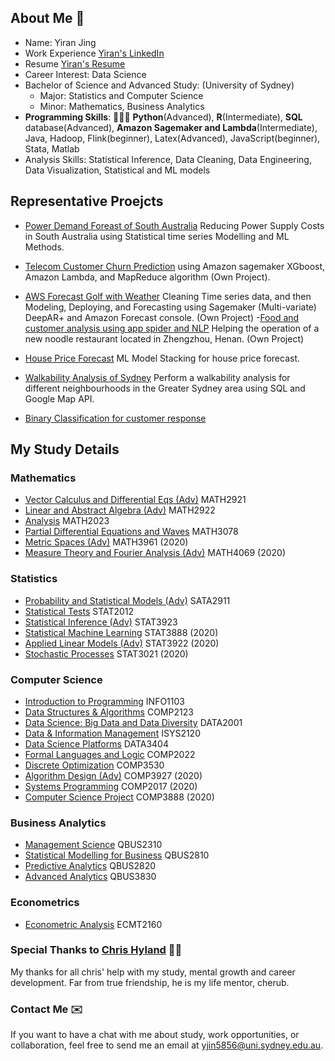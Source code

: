## About Me   🌱
- Name: Yiran Jing
- Work Experience [Yiran's LinkedIn](https://www.linkedin.com/in/yiranjing/)
- Resume [Yiran's Resume](../master/Resume_Yiran.pdf) 
- Career Interest: Data Science 
- Bachelor of Science and Advanced Study: (University of Sydney)
  - Major: Statistics and Computer Science 
  - Minor: Mathematics, Business Analytics
- **Programming Skills**: 👩🏻‍💻 **Python**(Advanced), **R**(Intermediate), **SQL** database(Advanced), **Amazon Sagemaker and Lambda**(Intermediate), Java, Hadoop, Flink(beginner), Latex(Advanced), JavaScript(beginner), Stata, Matlab
- Analysis Skills: Statistical Inference, Data Cleaning, Data Engineering, Data Visualization, Statistical and ML models

## Representative Proejcts
- [Power Demand Foreast of South Australia](https://github.com/YiranJing/TimeSeriesAnalysis/blob/master/MachineLearningTimeSeries/Report.pdf) Reducing Power Supply Costs in South Australia using Statistical time series Modelling and ML Methods.
- [Telecom Customer Churn Prediction](https://github.com/YiranJing/BigDataAnalysis/tree/master/AWS_SageMaker_CustomerChurn) using Amazon sagemaker XGboost, Amazon Lambda, and MapReduce algorithm (Own Project).
- [AWS Forecast Golf with Weather](https://github.com/YiranJing/BigDataAnalysis/tree/master/AWS_Forecast_GolfwithWeather) Cleaning Time series data, and then Modeling, Deploying, and Forecasting using Sagemaker (Multi-variate) DeepAR+ and Amazon Forecast console. (Own Project)
 -[Food and customer analysis using app spider and NLP](https://github.com/YiranJing/WebSpider-NLP-foodAnalysis) Helping the operation of a new noodle restaurant located in Zhengzhou, Henan. (Own Project)

- [House Price Forecast](https://github.com/YiranJing/CrossSectionalAnalysis/blob/master/HousePricesModelling/Report.pdf) ML Model Stacking for house price forecast.
- [Walkability Analysis of Sydney](https://github.com/YiranJing/BigDataApplication/blob/master/WalkabilityAnalysis/report.pdf) Perform a walkability analysis for different neighbourhoods in the Greater Sydney area using SQL and Google Map API.
- [Binary Classification for customer response](https://github.com/YiranJing/ClassificationAnalysis/blob/master/CustomerResponseClassification/Report.pdf) 

## My Study Details

### Mathematics
- [Vector Calculus and Differential Eqs (Adv)](https://sydney.edu.au/courses/units-of-study/2019/math/math2921.html) MATH2921
- [Linear and Abstract Algebra (Adv)](https://sydney.edu.au/courses/units-of-study/2019/math/math2922.html) MATH2922
- [Analysis](https://sydney.edu.au/courses/units-of-study/2019/math/math2023.html) MATH2023
- [Partial Differential Equations and Waves](https://sydney.edu.au/courses/units-of-study/2019/math/math3078.html) MATH3078
- [Metric Spaces (Adv)](https://sydney.edu.au/courses/units-of-study/2019/math/math3961.html) MATH3961 (2020)
- [Measure Theory and Fourier Analysis (Adv)](https://sydney.edu.au/courses/units-of-study/2019/math/math3969.html) MATH4069 (2020)


### Statistics
- [Probability and Statistical Models (Adv)](https://sydney.edu.au/courses/units-of-study/2019/stat/stat2911.html) SATA2911
- [Statistical Tests](http://www.maths.usyd.edu.au/u/jchan/STAT2012.html) STAT2012
- [Statistical Inference (Adv)](https://sydney.edu.au/courses/units-of-study/2019/stat/stat3923.html) STAT3923
- [Statistical Machine Learning](https://sydney.edu.au/courses/units-of-study/2019/stat/stat3888.html) STAT3888 (2020)
- [Applied Linear Models (Adv)](https://sydney.edu.au/courses/units-of-study/2019/stat/stat3922.html) STAT3922 (2020)
- [Stochastic Processes](https://sydney.edu.au/courses/units-of-study/2019/stat/stat3021.html) STAT3021 (2020)

### Computer Science
- [Introduction to Programming](https://cusp.sydney.edu.au/students/view-unit-page/alpha/INFO1103) INFO1103
- [Data Structures & Algorithms](https://cusp.sydney.edu.au/students/view-unit-page/uos_id/289859) COMP2123
- [Data Science: Big Data and Data Diversity](https://cusp.sydney.edu.au/students/view-unit-page/uos_id/289852) DATA2001
- [Data & Information Management](https://cusp.sydney.edu.au/students/view-unit-page/alpha/ISYS2120) ISYS2120
- [Data Science Platforms](https://cusp.sydney.edu.au/students/view-unit-page/uos_id/289912) DATA3404
- [Formal Languages and Logic](https://cusp.sydney.edu.au/students/view-unit-page/alpha/COMP2022) COMP2022
- [Discrete Optimization](https://cusp.sydney.edu.au/students/view-unit-page/alpha/COMP3530) COMP3530
- [Algorithm Design (Adv)](https://cusp.sydney.edu.au/students/view-unit-page/uos_id/289946) COMP3927 (2020)
- [Systems Programming](https://cusp.sydney.edu.au/students/view-unit-page/uos_id/289835) COMP2017 (2020)
- [Computer Science Project](https://cusp.sydney.edu.au/students/view-unit-page/uos_id/290053) COMP3888 (2020)




### Business Analytics
- [Management Science](https://sydney.edu.au/courses/units-of-study/2018/qbus/qbus2310.html) QBUS2310
- [Statistical Modelling for Business](https://sydney.edu.au/courses/units-of-study/2018/qbus/qbus2810.html) QBUS2810
- [Predictive Analytics](https://sydney.edu.au/courses/units-of-study/2018/qbus/qbus2820.html) QBUS2820
- [Advanced Analytics](https://sydney.edu.au/courses/units-of-study/2018/qbus/qbus3830.html) QBUS3830 



### Econometrics
- [Econometric Analysis](https://sydney.edu.au/courses/units-of-study/2018/ecmt/ecmt2160.html) ECMT2160



### Special Thanks to [Chris Hyland](https://chrishyland.github.io/) 👼🏻
My thanks for all chris' help with my study, mental growth and career development. Far from true friendship, he is my life mentor, cherub.


### Contact Me ✉️
If you want to have a chat with me about study, work opportunities, or collaboration, feel free to send me an email at [yjin5856@uni.sydney.edu.au](mailto:yjin5856@uni.sydney.edu.au).

